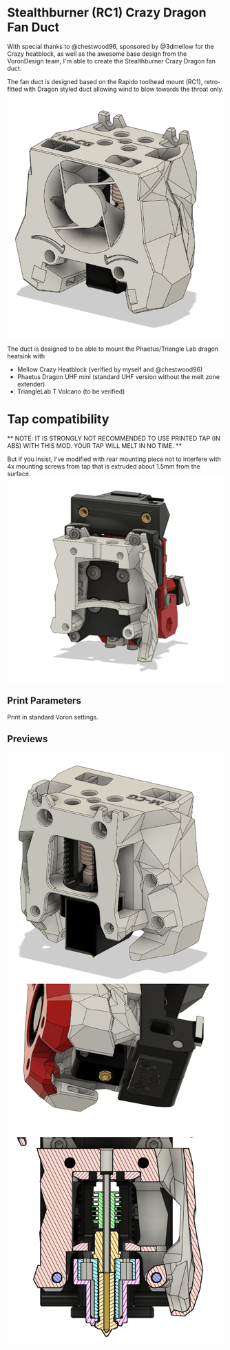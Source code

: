 Stealthburner (RC1) Crazy Dragon Fan Duct
===
With special thanks to @chestwood96, sponsored by @3dmellow for the Crazy heatblock, as well as the awesome base design from the VoronDesign team, I'm able to create the Stealthburner Crazy Dragon fan duct.

The fan duct is designed based on the Rapido toolhead mount (RC1), retro-fitted with Dragon styled duct allowing wind to blow towards the throat only.
![front](front.png)

The duct is designed to be able to mount the Phaetus/Triangle Lab dragon heatsink with
 - Mellow Crazy Heatblock (verified by myself and @chestwood96)
 - Phaetus Dragon UHF mini (standard UHF version without the melt zone extender)
 - TriangleLab T Volcano (to be verified)

# Tap compatibility
** NOTE: IT IS STRONGLY NOT RECOMMENDED TO USE PRINTED TAP (IN ABS) WITH THIS MOD. YOUR TAP WILL MELT IN NO TIME. **

But if you insist, I've modified with rear mounting piece not to interfere with 4x mounting screws from tap that is extruded about 1.5mm from the surface. 
![tap_compatibility](tap_compatibility.png)

## Print Parameters
Print in standard Voron settings. 

## Previews
![back](back.png)
![bottom](bottom.PNG)
![cut_section](cut_section.PNG)

